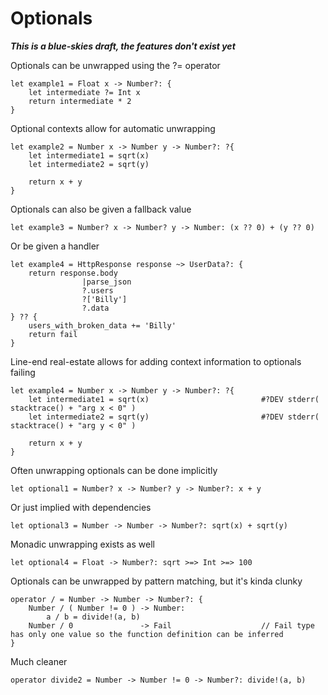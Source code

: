 # Optionals
***This is a blue-skies draft, the features don't exist yet***

Optionals can be unwrapped using the ?= operator
```
let example1 = Float x -> Number?: {
    let intermediate ?= Int x
    return intermediate * 2
}
```

Optional contexts allow for automatic unwrapping
```
let example2 = Number x -> Number y -> Number?: ?{
    let intermediate1 = sqrt(x)
    let intermediate2 = sqrt(y)

    return x + y
}
```

Optionals can also be given a fallback value
```
let example3 = Number? x -> Number? y -> Number: (x ?? 0) + (y ?? 0)
```

Or be given a handler
```
let example4 = HttpResponse response ~> UserData?: {
    return response.body
                |parse_json
                ?.users
                ?['Billy']
                ?.data
} ?? {
    users_with_broken_data += 'Billy'
    return fail
}
```

Line-end real-estate allows for adding context information to optionals failing
```
let example4 = Number x -> Number y -> Number?: ?{
    let intermediate1 = sqrt(x)                         #?DEV stderr( stacktrace() + "arg x < 0" )  
    let intermediate2 = sqrt(y)                         #?DEV stderr( stacktrace() + "arg y < 0" )

    return x + y
}
```

Often unwrapping optionals can be done implicitly
```
let optional1 = Number? x -> Number? y -> Number?: x + y
```

Or just implied with dependencies
```
let optional3 = Number -> Number -> Number?: sqrt(x) + sqrt(y)
```

Monadic unwrapping exists as well
```
let optional4 = Float -> Number?: sqrt >=> Int >=> 100
```

Optionals can be unwrapped by pattern matching, but it's kinda clunky
```
operator / = Number -> Number -> Number?: {
    Number / ( Number != 0 ) -> Number:
        a / b = divide!(a, b)
    Number / 0               -> Fail                    // Fail type has only one value so the function definition can be inferred
}
```

Much cleaner
```
operator divide2 = Number -> Number != 0 -> Number?: divide!(a, b)
```